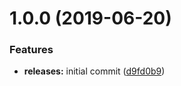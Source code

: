 <a name="1.0.0"></a>
# 1.0.0 (2019-06-20)


### Features

* **releases:** initial commit ([d9fd0b9](https://github.com/hypeJunction/Elgg3-hypeLanding/commit/d9fd0b9))



